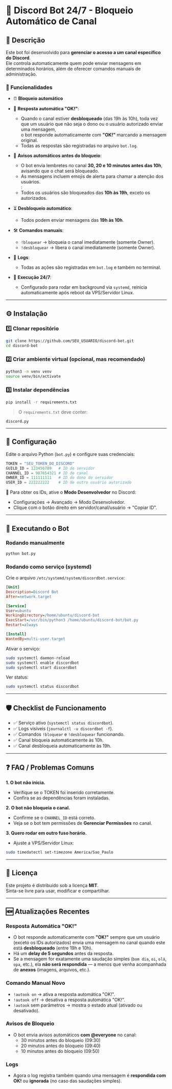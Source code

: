 # 🤖 Discord Bot 24/7 - Bloqueio Automático de Canal

## 📌 Descrição
Este bot foi desenvolvido para **gerenciar o acesso a um canal específico do Discord**.  
Ele controla automaticamente quem pode enviar mensagens em determinados horários, além de oferecer comandos manuais de administração.

### 🔑 Funcionalidades

- ⏰ **Bloqueio automático**

- 🤖 **Resposta automática "OK!"**:  
  - Quando o canal estiver **desbloqueado** (das 19h às 10h), toda vez que um usuário que não seja o dono ou o usuário autorizado enviar uma mensagem,  
    o bot responde automaticamente com **"OK!"** marcando a mensagem original.  
  - Todas as respostas são registradas no arquivo `bot.log`.  


- 🔔 **Avisos automáticos antes do bloqueio**:  
  - O bot envia lembretes no canal **30, 20 e 10 minutos antes das 10h**, avisando que o chat será bloqueado.  
  - As mensagens incluem emojis de alerta para chamar a atenção dos usuários.  
:  
  - Todos os usuários são bloqueados das **10h às 19h**, exceto os autorizados.  
- ⏳ **Desbloqueio automático**:  
  - Todos podem enviar mensagens das **19h às 10h**.  
- 🛠 **Comandos manuais**:  
  - `!bloquear` → bloqueia o canal imediatamente (somente Owner).  
  - `!desbloquear` → libera o canal imediatamente (somente Owner).  
- 📜 **Logs**:  
  - Todas as ações são registradas em `bot.log` e também no terminal.  
- 🔁 **Execução 24/7**:  
  - Configurado para rodar em background via `systemd`, reinicia automaticamente após reboot da VPS/Servidor Linux.  

---

## ⚙️ Instalação

### 1️⃣ Clonar repositório
```bash
git clone https://github.com/SEU_USUARIO/discord-bot.git
cd discord-bot
```

### 2️⃣ Criar ambiente virtual (opcional, mas recomendado)
```bash
python3 -m venv venv
source venv/bin/activate
```

### 3️⃣ Instalar dependências
```bash
pip install -r requirements.txt
```

> O `requirements.txt` deve conter:  
```
discord.py
```

---

## 🔧 Configuração

Edite o arquivo Python (`bot.py`) e configure suas credenciais:

```python
TOKEN = "SEU_TOKEN_DO_DISCORD"
GUILD_ID = 123456789   # ID do servidor
CHANNEL_ID = 987654321 # ID do canal
OWNER_ID = 111111111   # ID do dono do servidor
USER_ID = 222222222    # ID de outro usuário autorizado
```

📌 Para obter os IDs, ative o **Modo Desenvolvedor** no Discord:  
- Configurações → Avançado → Modo Desenvolvedor.  
- Clique com o botão direito em servidor/canal/usuário → "Copiar ID".  

---

## 🚀 Executando o Bot

### Rodando manualmente
```bash
python bot.py
```

### Rodando como serviço (systemd)
Crie o arquivo `/etc/systemd/system/discordbot.service`:

```ini
[Unit]
Description=Discord Bot
After=network.target

[Service]
User=ubuntu
WorkingDirectory=/home/ubuntu/discord-bot
ExecStart=/usr/bin/python3 /home/ubuntu/discord-bot/bot.py
Restart=always

[Install]
WantedBy=multi-user.target
```

Ativar o serviço:
```bash
sudo systemctl daemon-reload
sudo systemctl enable discordbot
sudo systemctl start discordbot
```

Ver status:
```bash
sudo systemctl status discordbot
```

---

## 🛡 Checklist de Funcionamento
- ✅ Serviço ativo (`systemctl status discordbot`).  
- ✅ Logs visíveis (`journalctl -u discordbot -f`).  
- ✅ Comandos `!bloquear` e `!desbloquear` funcionando.  
- ✅ Canal bloqueia automaticamente às 10h.  
- ✅ Canal desbloqueia automaticamente às 19h.  

---

## ❓ FAQ / Problemas Comuns

**1. O bot não inicia.**  
- Verifique se o TOKEN foi inserido corretamente.  
- Confira se as dependências foram instaladas.  

**2. O bot não bloqueia o canal.**  
- Confirme se o `CHANNEL_ID` está correto.  
- Veja se o bot tem permissões de **Gerenciar Permissões** no canal.  

**3. Quero rodar em outro fuso horário.**  
- Ajuste a VPS/Servidor Linux:  
```bash
sudo timedatectl set-timezone America/Sao_Paulo
```

---

## 📜 Licença
Este projeto é distribuído sob a licença **MIT**.  
Sinta-se livre para usar, modificar e compartilhar.  


---

## 🆕 Atualizações Recentes

### Resposta Automática "OK!"
- O bot responde automaticamente com **"OK!"** sempre que um usuário (exceto os IDs autorizados) envia uma mensagem no canal quando este está **desbloqueado** (entre 19h e 10h).  
- Há um **delay de 5 segundos** antes da resposta.  
- Se a mensagem for exatamente uma saudação simples (`bom dia`, `oi`, `olá`, `opa`, etc.), ela **não será respondida** — a menos que venha acompanhada de **anexos** (imagens, arquivos, etc.).  

### Comando Manual Novo
- `!autook on` → ativa a resposta automática "OK!".  
- `!autook off` → desativa a resposta automática "OK!".  
- `!autook` sem parâmetros → mostra o estado atual (ativado ou desativado).  

### Avisos de Bloqueio
- O bot envia avisos automáticos **com @everyone** no canal:  
  - 30 minutos antes do bloqueio (09:30)  
  - 20 minutos antes do bloqueio (09:40)  
  - 10 minutos antes do bloqueio (09:50)  

### Logs
- Agora o log registra também quando uma mensagem é **respondida com OK!** ou **ignorada** (no caso das saudações simples).  

